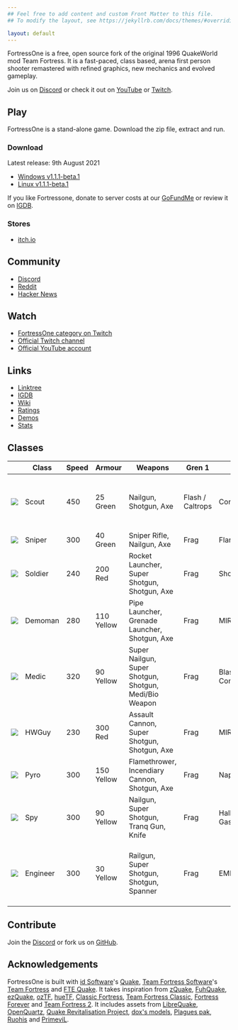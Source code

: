 ```yaml
---
## Feel free to add content and custom Front Matter to this file.
## To modify the layout, see https://jekyllrb.com/docs/themes/#overriding-theme-defaults

layout: default
---
```


FortressOne is a free, open source fork of the original 1996 QuakeWorld mod
Team Fortress. It is a fast-paced, class based, arena first person shooter
remastered with refined graphics, new mechanics and evolved gameplay.

Join us on [Discord][] or check it out on [YouTube][] or [Twitch][].


## Play

FortressOne is a stand-alone game. Download the zip file, extract and run.


### Download

Latest release: 9th August 2021

- [Windows v1.1.1-beta.1](https://github.com/FortressOne/fte-config/releases/download/1.1.1-beta.1/fortressone-fte-windows-1.1.1-beta.1-portable.zip)
- [Linux v1.1.1-beta.1](https://github.com/FortressOne/fte-config/releases/download/1.1.1-beta.1/fortressone-fte-linux-1.1.1-beta.1-portable.zip)

If you like Fortressone, donate to server costs at our [GoFundMe][] or review it on [IGDB][].


### Stores

- [itch.io](https://drzel.itch.io/fortressone)


## Community

- [Discord](https://discord.fortressone.org)
- [Reddit](https://www.reddit.com/r/FortressOne)
- [Hacker News](https://news.ycombinator.com/item?id=22777321)


## Watch

- [FortressOne category on Twitch](https://www.twitch.tv/directory/game/FortressOne)
- [Official Twitch channel](https://www.twitch.tv/fortressone)
- [Official YouTube account](https://www.youtube.com/channel/UCgYzKaEyTNoVfRLwlpfKzFQ)


## Links

- [Linktree][]
- [IGDB][]
- [Wiki](https://github.com/FortressOne/fortressone.github.io/wiki)
- [Ratings](https://ratings.fortressone.org)
- [Demos](https://demos.fortressone.org)
- [Stats](http://fortressone-stats.s3-website-ap-southeast-2.amazonaws.com/)


## Classes

<div data-nosnippet>
	<table>
		<thead>
			<tr>
				<th></th>
				<th>Class</th>
				<th>Speed</th>
				<th>Armour</th>
				<th>Weapons</th>
				<th>Gren 1</th>
				<th>Gren 2</th>
				<th>Special</th>
			</tr>
		</thead>
		<tbody>
			<tr>
				<td><img src="https://raw.githubusercontent.com/FortressOne/qwtf-discord-bot/master/emoji/blue_scout.png" /></td>
				<td>Scout</td>
				<td>450</td>
				<td>25 Green</td>
				<td>Nailgun, Shotgun, Axe</td>
				<td>Flash / Caltrops</td>
				<td>Concussion</td>
				<td>Dash, Scanner, Undisguise enemy, Disarm Detpack</td>
			</tr>
			<tr>
				<td><img src="https://raw.githubusercontent.com/FortressOne/qwtf-discord-bot/master/emoji/blue_sniper.png" /></td>
				<td>Sniper</td>
				<td>300</td>
				<td>40 Green</td>
				<td>Sniper Rifle, Nailgun, Axe</td>
				<td>Frag</td>
				<td>Flare</td>
				<td>Zoom</td>
			</tr>
			<tr>
				<td><img src="https://raw.githubusercontent.com/FortressOne/qwtf-discord-bot/master/emoji/blue_soldier.png" /></td>
				<td>Soldier</td>
				<td>240</td>
				<td>200 Red</td>
				<td>Rocket Launcher, Super Shotgun, Shotgun, Axe</td>
				<td>Frag</td>
				<td>Shock / Nail</td>
				<td>None</td>
			</tr>
			<tr>
				<td><img src="https://raw.githubusercontent.com/FortressOne/qwtf-discord-bot/master/emoji/blue_demoman.png" /></td>
				<td>Demoman</td>
				<td>280</td>
				<td>110 Yellow</td>
				<td>Pipe Launcher, Grenade Launcher, Shotgun, Axe</td>
				<td>Frag</td>
				<td>MIRV</td>
				<td>Detpipe, Detpack</td>
			</tr>
			<tr>
				<td><img src="https://raw.githubusercontent.com/FortressOne/qwtf-discord-bot/master/emoji/blue_medic.png" /></td>
				<td>Medic</td>
				<td>320</td>
				<td>90 Yellow</td>
				<td>Super Nailgun, Super Shotgun, Shotgun, Medi/Bio Weapon</td>
				<td>Frag</td>
				<td>Blast / Concussion</td>
				<td>Healing Aura, Concussion Immunity</td>
			</tr>
			<tr>
				<td><img src="https://raw.githubusercontent.com/FortressOne/qwtf-discord-bot/master/emoji/blue_hwguy.png" /></td>
				<td>HWGuy</td>
				<td>230</td>
				<td>300 Red</td>
				<td>Assault Cannon, Super Shotgun, Shotgun, Axe</td>
				<td>Frag</td>
				<td>MIRV</td>
				<td>Cannon Lock, Extra Mass</td>
			</tr>
			<tr>
				<td><img src="https://raw.githubusercontent.com/FortressOne/qwtf-discord-bot/master/emoji/blue_pyro.png" /></td>
				<td>Pyro</td>
				<td>300</td>
				<td>150 Yellow</td>
				<td>Flamethrower, Incendiary Cannon, Shotgun, Axe</td>
				<td>Frag</td>
				<td>Napalm</td>
				<td>Airblast</td>
			</tr>
			<tr>
				<td><img src="https://raw.githubusercontent.com/FortressOne/qwtf-discord-bot/master/emoji/blue_spy.png" /></td>
				<td>Spy</td>
				<td>300</td>
				<td>90 Yellow</td>
				<td>Nailgun, Super Shotgun, Tranq Gun, Knife</td>
				<td>Frag</td>
				<td>Hallucinogenic Gas</td>
				<td>Disguise, Feign, Undisguise enemy</td>
			</tr>
			<tr>
				<td><img src="https://raw.githubusercontent.com/FortressOne/qwtf-discord-bot/master/emoji/blue_engineer.png" /></td>
				<td>Engineer</td>
				<td>300</td>
				<td>30 Yellow</td>
				<td>Railgun, Super Shotgun, Shotgun, Spanner</td>
				<td>Frag</td>
				<td>EMP</td>
				<td>Build Sentry Gun, Build Dispenser, Dismantle Enemy Buildings</td>
			</tr>
		</tbody>
	</table>
</div>


## Contribute

Join the [Discord][] or fork us on [GitHub][].


## Acknowledgements

FortressOne is built with [id Software][]'s [Quake][], [Team Fortress
Software][]'s [Team Fortress][] and [FTE Quake][]. It takes inspiration from
[zQuake][], [FuhQuake][], [ezQuake][], [ozTF][], [hueTF][], [Classic
Fortress][], [Team Fortress Classic][], [Fortress Forever][] and [Team Fortress
2][]. It includes assets from [LibreQuake][], [OpenQuartz][], [Quake
Revitalisation Project][], [dox's models][], [Plagues pak][], [Ruohis][] and
[PrimeviL][].


[Classic Fortress]:                  http://classicfortress.net/
[Discord]:                           https://discord.fortressone.org
[FTE Quake]:                         https://fte.triptohell.info/
[Fortress Forever]:                  http://www.fortress-forever.com/
[FortressOne Discord]:               https://discord.fortressone.org
[FortressOne Server for Linux]:      https://github.com/FortressOne/linux-server-installer/releases/latest
[FortressOne for Linux installer]:   https://github.com/FortressOne/linux-installer/releases/latest
[FortressOne for Windows installer]: https://github.com/FortressOne/windows-installer/releases/latest
[FortressOne mod]:                   https://github.com/FortressOne/server-qwprogs
[FuhQuake]:                          https://web.archive.org/web/20060820054509/http://www.fuhquake.net/
[GitHub]:                            https://github.com/FortressOne
[GoFundME]:                          https://www.gofundme.com/f/fortressone-expenses-2021-and-2022
[hueTF]:                             https://github.com/gmtandi/huetf
[IGDB]:                              https://www.igdb.com/games/fortressone
[LibreQuake]:                        https://github.com/MissLav/LibreQuake
[Linktree]:                          https://linktr.ee/fortressone
[Lutris]:                            https://lutris.net/games/fortressone/
[MegaTF]:                            https://github.com/alissa0/MegaTFCE
[OpenQuartz]:                        http://openquartz.sourceforge.net/index.html
[Plagues pak]:                       http://members.optusnet.com.au/~plaguespak/
[PrimeviL]:                          https://gfx.quakeworld.nu/user/148/primevil/
[QWTF NA Discord]:                   http://discord.megateamfortress.com
[QWTF.RU Discord]:                   https://discord.gg/FVuG7br
[Quadclub Brasil Discord]:           https://discord.gg/Ew3NY2Z
[Quake Revitalisation Project]:      https://qrp.quakeone.com/
[QuakeWorld]:                        https://www.idsoftware.com/en-gb##section-games
[Quake]:                             https://bethesda.net/en/game/quake
[Ruohis]:                            https://web.archive.org/web/20131029220657/http://ruohis.com/home.htm
[TF2003]:                            https://github.com/angeld29/TF2003-qvm
[Team Fortress 2]:                   https://www.teamfortress.com/
[Team Fortress Classic]:             https://store.steampowered.com/app/20/Team_Fortress_Classic/
[Team Fortress]:                     https://web.archive.org/web/20131005123834/http://www.planetfortress.com/teamfortress/
[Team Fortress Software]:            https://web.archive.org/web/20000815110841/http://www.teamfortress.com/
[Twitch]:                            https://www.twitch.tv/directory/game/FortressOne
[YouTube]:                           https://www.youtube.com/channel/UCgYzKaEyTNoVfRLwlpfKzFQ
[dox's models]:                      https://www.quaddicted.com/webarchive/www.planetfortress.com/tfdone_easy/dox/index.html
[ezQuake]:                           https://ezquake.github.io/
[ezQuake]:                           https://www.ezquake.com/
[hueTF]:                             https://github.com/gmtandi/huetf
[id Software]:                       https://www.idsoftware.com
[itch.io]:                           https://drzel.itch.io/fortressone
[ozTF]:                              https://web.archive.org/web/20050627020628/http://ap.qgl.org/mercury/
[raise an issue]:                    https://github.com/FortressOne/linux-installer/issues/new
[zQuake]:                            https://web.archive.org/web/20120210172357/http://zquake.frag.ru/eng/news/index.shtml
